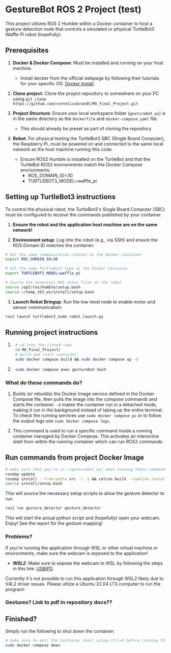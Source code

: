 
# GestureBot ROS 2 Project (test)

This project utilizes ROS 2 Humble within a Docker container to host a gesture detection node that controls a simulated or physical TurtleBot3 Waffle Pi robot (hopefully).

## Prerequisites

1. __Docker & Docker Compose__: Must be installed and running on your host machine.

    * Install docker from the official webpage by following their tutorials for your specific OS: [Docker Install](https://docs.docker.com/engine/install/).

2. __Clone project__: Clone the project repository to somewhere on your PC using `git clone https://github.com/corneliusbrandt/MV_Final_Project.git`

3. __Project Structure__: Ensure your local workspace folder (`gesturebot_ws`) is in the same directory as the `Dockerfile` and `docker-compose.yaml` file.
    * This should already be preset as part of cloning the repository
4. __Robot__: For physical testing the TurtleBot3 SBC (Single Board Computer), the Raspberry Pi, must be powered on and connected to the same local network as the host machine running this code.
    * Ensure ROS2 Humble is installed on the TurtleBot and that the TurtleBot ROS2 envrionments match the Docker Compose envrionments:
        - ROS_DOMAIN_ID=30
        - TURTLEBOT3_MODEL=waffle_pi

## Setting up TurtleBot3 instructions

To control the physical robot, the TurtleBot3's Single Board Computer (SBC) must be configured to receive the commands published by your container.

1. __Ensure the robot and the application host machine are on the same network!__

2. __Environment setup__: Log into the robot (e.g., via SSH) and ensure the ROS Domain ID matches the container:

```bash
# Set the same communication channel as the Docker container
export ROS_DOMAIN_ID=30

# Set the same TurtleBot3 type as the Docker container
export TURTLEBOT3_MODEL=waffle_pi

# Source the necessary ROS setup files on the robot
source /opt/ros/humble/setup.bash
source ~/temp_tb3_ws/install/setup.bash

```

3. __Launch Robot Bringup__: Run the low-level node to enable motor and sensor communication:

```bash
ros2 launch turtlebot3_node robot.launch.py
```

## Running project instructions

1. ```bash
    # cd into the cloned repo
    cd MV_Final_Project/
    # build and start container
    sudo docker compose build && sudo docker compose up -d
    ```
2. ```bash
    sudo docker compose exec gesturebot bash
    ```

### What do these commands do?

1. Builds (or rebuilds) the Docker Image service defined in the Docker Compose file, then pulls the image into the compose commands and starts the container. `-d` makes the container run in a detached mode, making it run in the background instead of taking up the entire terminal. To check the running services use `sudo docker compose ps` or to follow the output logs use `sudo docker compose logs`. 

3. This command is used to run a specific command inside a running container managed by Docker Compose. This activates an interactive shell from within the running container which can run ROS2 commands. 

## Run commands from project Docker Image 

```bash
# make sure that you're in ~/gesturebot_ws/ when running these commands
rosdep update
rosdep install --from-paths src -i -y && colcon build --symlink-install
source install/setup.bash
```

This will source the necessary setup scripts to allow the gesture detector to run.

```bash
ros2 run gesture_detector gesture_detector
```

This will start the actual python script and (hopefully) open your webcam. Enjoy! See the report for the gesture mapping!

### Problems? 

If you're running the application through WSL or other virtual machine or environments, make sure the webcam is exposed to the application!

- ___WSL2___: Make sure to expose the webcam to WSL by following the steps in this link: [USBIPD](https://learn.microsoft.com/en-us/windows/wsl/connect-usb).

Currently it's not possible to run this application through WSL2 likely due to V4L2 driver issues. Please utilize a Ubuntu 22.04 LTS computer to run the program!
### Gestures? Link to pdf in repository docs??

## Finished?

Simply run the following to shut down the container:

```bash
# make sure to exit the container shell using ctrl+d before running this
sudo docker compose down
```

